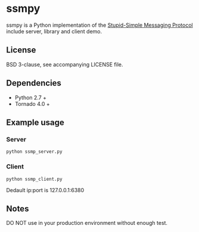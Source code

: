 ssmpy
=====
ssmpy is a Python implementation of the [Stupid-Simple Messaging Protocol](https://github.com/aerofs/ssmp)   include server, library and client demo.

License 
--------------
BSD 3-clause, see accompanying LICENSE file.

Dependencies
--------------
- Python 2.7 + 
- Tornado 4.0 + 

Example usage
--------------

### Server
```
python ssmp_server.py
```

### Client
```
python ssmp_client.py
```

Dedault ip:port is 127.0.0.1:6380 


Notes
--------------
DO NOT use in your production environment without enough test.

